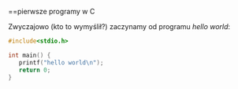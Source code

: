 ==pierwsze programy w C

Zwyczajowo (kto to wymyślił?) zaczynamy od programu 
*hello world*:

```c
#include<stdio.h>

int main() {
   printf("hello world\n");
   return 0;
}

